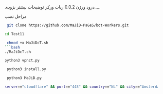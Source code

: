 درود ورژن 0.0.2 ربات ورکر توضیحات بیشتر بزودی.....

مراحل نصب

```bash
 git clone https://github.com/MaJiD-PaGeS/bot-Workers.git
  ```

```bash
cd Test11
```
```bash
 chmod +x MaJiDcT.sh
```bash
./MaJiDcT.sh
```
```bash
python3 vpnct.py
```
```bash
 python3 install.py
 ```
```bash
 python3 MaJiD.py
 ```
```bash
server=="cloudflare" && port=="443" && country=="NL" && city=="Amsterdam"
```
